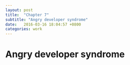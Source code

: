 ```yaml
---
layout: post
title:  "Chapter 7"
subtitle: "Angry developer syndrome"
date:   2016-03-16 18:04:57 +0800
categories: work
---
```

# Angry developer syndrome
